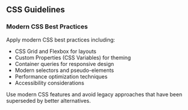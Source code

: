 ## CSS Guidelines

### Modern CSS Best Practices

Apply modern CSS best practices including:
- CSS Grid and Flexbox for layouts
- Custom Properties (CSS Variables) for theming
- Container queries for responsive design
- Modern selectors and pseudo-elements
- Performance optimization techniques
- Accessibility considerations

Use modern CSS features and avoid legacy approaches that have been superseded by better alternatives.